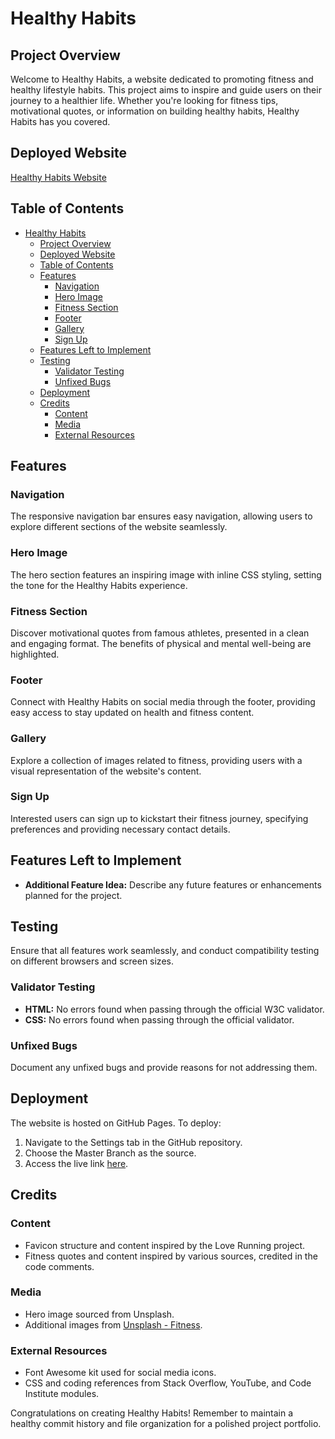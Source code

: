 # Healthy Habits

## Project Overview

Welcome to Healthy Habits, a website dedicated to promoting fitness and healthy lifestyle habits. This project aims to inspire and guide users on their journey to a healthier life. Whether you're looking for fitness tips, motivational quotes, or information on building healthy habits, Healthy Habits has you covered.

## Deployed Website

[Healthy Habits Website](https://linusmolin98.github.io/Healthy-Habits/index.html)

## Table of Contents

- [Healthy Habits](#healthy-habits)
  - [Project Overview](#project-overview)
  - [Deployed Website](#deployed-website)
  - [Table of Contents](#table-of-contents)
  - [Features](#features)
    - [Navigation](#navigation)
    - [Hero Image](#hero-image)
    - [Fitness Section](#fitness-section)
    - [Footer](#footer)
    - [Gallery](#gallery)
    - [Sign Up](#sign-up)
  - [Features Left to Implement](#features-left-to-implement)
  - [Testing](#testing)
    - [Validator Testing](#validator-testing)
    - [Unfixed Bugs](#unfixed-bugs)
  - [Deployment](#deployment)
  - [Credits](#credits)
    - [Content](#content)
    - [Media](#media)
    - [External Resources](#external-resources)

## Features

### Navigation

The responsive navigation bar ensures easy navigation, allowing users to explore different sections of the website seamlessly.

### Hero Image

The hero section features an inspiring image with inline CSS styling, setting the tone for the Healthy Habits experience.

### Fitness Section

Discover motivational quotes from famous athletes, presented in a clean and engaging format. The benefits of physical and mental well-being are highlighted.

### Footer

Connect with Healthy Habits on social media through the footer, providing easy access to stay updated on health and fitness content.

### Gallery

Explore a collection of images related to fitness, providing users with a visual representation of the website's content.

### Sign Up

Interested users can sign up to kickstart their fitness journey, specifying preferences and providing necessary contact details.

## Features Left to Implement

- **Additional Feature Idea:** Describe any future features or enhancements planned for the project.

## Testing

Ensure that all features work seamlessly, and conduct compatibility testing on different browsers and screen sizes.

### Validator Testing

- **HTML:** No errors found when passing through the official W3C validator.
- **CSS:** No errors found when passing through the official validator.

### Unfixed Bugs

Document any unfixed bugs and provide reasons for not addressing them.

## Deployment

The website is hosted on GitHub Pages. To deploy:
1. Navigate to the Settings tab in the GitHub repository.
2. Choose the Master Branch as the source.
3. Access the live link [here](https://linusmolin98.github.io/Healthy-Habits/index.html).

## Credits

### Content

- Favicon structure and content inspired by the Love Running project.
- Fitness quotes and content inspired by various sources, credited in the code comments.

### Media

- Hero image sourced from Unsplash.
- Additional images from [Unsplash - Fitness](https://unsplash.com/s/photos/fitness).

### External Resources

- Font Awesome kit used for social media icons.
- CSS and coding references from Stack Overflow, YouTube, and Code Institute modules.

Congratulations on creating Healthy Habits! Remember to maintain a healthy commit history and file organization for a polished project portfolio.
